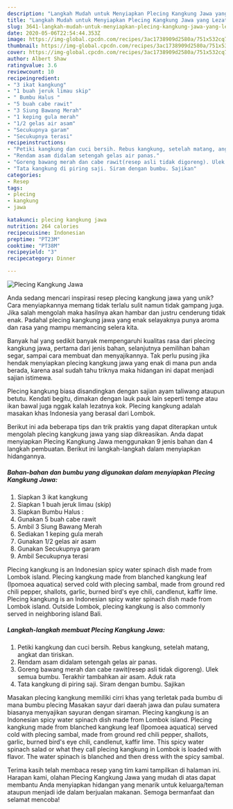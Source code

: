 ```yaml
---
description: "Langkah Mudah untuk Menyiapkan Plecing Kangkung Jawa yang Lezat"
title: "Langkah Mudah untuk Menyiapkan Plecing Kangkung Jawa yang Lezat"
slug: 3641-langkah-mudah-untuk-menyiapkan-plecing-kangkung-jawa-yang-lezat
date: 2020-05-06T22:54:44.353Z
image: https://img-global.cpcdn.com/recipes/3ac1738909d2580a/751x532cq70/plecing-kangkung-jawa-foto-resep-utama.jpg
thumbnail: https://img-global.cpcdn.com/recipes/3ac1738909d2580a/751x532cq70/plecing-kangkung-jawa-foto-resep-utama.jpg
cover: https://img-global.cpcdn.com/recipes/3ac1738909d2580a/751x532cq70/plecing-kangkung-jawa-foto-resep-utama.jpg
author: Albert Shaw
ratingvalue: 3.6
reviewcount: 10
recipeingredient:
- "3 ikat kangkung"
- "1 buah jeruk limau skip"
- " Bumbu Halus "
- "5 buah cabe rawit"
- "3 Siung Bawang Merah"
- "1 keping gula merah"
- "1/2 gelas air asam"
- "Secukupnya garam"
- "Secukupnya terasi"
recipeinstructions:
- "Petiki kangkung dan cuci bersih. Rebus kangkung, setelah matang, angkat dan tiriskan."
- "Rendam asam didalam setengah gelas air panas."
- "Goreng bawang merah dan cabe rawit(resep asli tidak digoreng). Ulek semua bumbu. Terakhir tambahkan air asam. Aduk rata"
- "Tata kangkung di piring saji. Siram dengan bumbu. Sajikan"
categories:
- Resep
tags:
- plecing
- kangkung
- jawa

katakunci: plecing kangkung jawa 
nutrition: 264 calories
recipecuisine: Indonesian
preptime: "PT23M"
cooktime: "PT38M"
recipeyield: "3"
recipecategory: Dinner

---
```



![Plecing Kangkung Jawa](https://img-global.cpcdn.com/recipes/3ac1738909d2580a/751x532cq70/plecing-kangkung-jawa-foto-resep-utama.jpg)

Anda sedang mencari inspirasi resep plecing kangkung jawa yang unik? Cara menyiapkannya memang tidak terlalu sulit namun tidak gampang juga. Jika salah mengolah maka hasilnya akan hambar dan justru cenderung tidak enak. Padahal plecing kangkung jawa yang enak selayaknya punya aroma dan rasa yang mampu memancing selera kita.

Banyak hal yang sedikit banyak mempengaruhi kualitas rasa dari plecing kangkung jawa, pertama dari jenis bahan, selanjutnya pemilihan bahan segar, sampai cara membuat dan menyajikannya. Tak perlu pusing jika hendak menyiapkan plecing kangkung jawa yang enak di mana pun anda berada, karena asal sudah tahu triknya maka hidangan ini dapat menjadi sajian istimewa.

Plecing kangkung biasa disandingkan dengan sajian ayam taliwang ataupun betutu. Kendati begitu, dimakan dengan lauk pauk lain seperti tempe atau ikan bawal juga nggak kalah lezatnya kok. Plecing kangkung adalah masakan khas Indonesia yang berasal dari Lombok.


Berikut ini ada beberapa tips dan trik praktis yang dapat diterapkan untuk mengolah plecing kangkung jawa yang siap dikreasikan. Anda dapat menyiapkan Plecing Kangkung Jawa menggunakan 9 jenis bahan dan 4 langkah pembuatan. Berikut ini langkah-langkah dalam menyiapkan hidangannya.

<!--inarticleads1-->

##### Bahan-bahan dan bumbu yang digunakan dalam menyiapkan Plecing Kangkung Jawa:

1. Siapkan 3 ikat kangkung
1. Siapkan 1 buah jeruk limau (skip)
1. Siapkan  Bumbu Halus :
1. Gunakan 5 buah cabe rawit
1. Ambil 3 Siung Bawang Merah
1. Sediakan 1 keping gula merah
1. Gunakan 1/2 gelas air asam
1. Gunakan Secukupnya garam
1. Ambil Secukupnya terasi


Plecing kangkung is an Indonesian spicy water spinach dish made from Lombok island. Plecing kangkung made from blanched kangkung leaf (Ipomoea aquatica) served cold with plecing sambal, made from ground red chili pepper, shallots, garlic, burned bird&#39;s eye chili, candlenut, kaffir lime. Plecing kangkung is an Indonesian spicy water spinach dish made from Lombok island. Outside Lombok, plecing kangkung is also commonly served in neighboring island Bali. 

<!--inarticleads2-->

##### Langkah-langkah membuat Plecing Kangkung Jawa:

1. Petiki kangkung dan cuci bersih. Rebus kangkung, setelah matang, angkat dan tiriskan.
1. Rendam asam didalam setengah gelas air panas.
1. Goreng bawang merah dan cabe rawit(resep asli tidak digoreng). Ulek semua bumbu. Terakhir tambahkan air asam. Aduk rata
1. Tata kangkung di piring saji. Siram dengan bumbu. Sajikan


Masakan plecing kangkung memiliki cirri khas yang terletak pada bumbu di mana bumbu plecing Masakan sayur dari daerah jawa dan pulau sumatera biasanya menyajikan sayuran dengan siraman. Plecing kangkung is an Indonesian spicy water spinach dish made from Lombok island. Plecing kangkung made from blanched kangkung leaf (Ipomoea aquatica) served cold with plecing sambal, made from ground red chili pepper, shallots, garlic, burned bird&#39;s eye chili, candlenut, kaffir lime. This spicy water spinach salad or what they call plecing kangkung in Lombok is loaded with flavor. The water spinach is blanched and then dress with the spicy sambal. 

Terima kasih telah membaca resep yang tim kami tampilkan di halaman ini. Harapan kami, olahan Plecing Kangkung Jawa yang mudah di atas dapat membantu Anda menyiapkan hidangan yang menarik untuk keluarga/teman ataupun menjadi ide dalam berjualan makanan. Semoga bermanfaat dan selamat mencoba!
